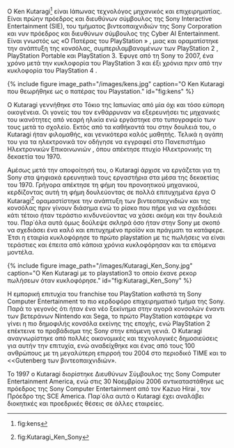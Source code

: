 Ο Ken Kutaragi[^1] είναι Ιάπωνας τεχνολόγος μηχανικός και επιχειρηματίας. Είναι πρώην πρόεδρος και διευθύνων σύμβουλος της Sony Interactive Entertainment (SIE),
του τμήματος βιντεοπαιχνιδιών της Sony Corporation και νυν πρόεδρος και διευθύνων σύμβουλος της Cyber AI Entertainment. 
Είναι γνωστός ως «Ο Πατέρας του PlayStation » , μιας και οραματίστηκε την ανάπτυξη της κονσόλας, συμπεριλαμβανομένων των PlayStation 2 , 
PlayStation Portable και PlayStation 3. Έφυγε από τη Sony το 2007, ένα χρόνο μετά την κυκλοφορία του PlayStation 3 και έξι χρόνια πριν από την κυκλοφορία του PlayStation 4 .

{% include figure image_path="/images/kens.jpg" caption="Ο Ken Kutaragi που θεωρήθηκε ως ο πατέρας του Playstation." id="fig:kens" %}

Ο Kutaragi γεννήθηκε στο Τόκιο της Ιαπωνίας από μία όχι και τόσο εύπορη οικογένεια. Οι γονείς του τον ενθάρρυναν να εξερευνήσει τις μηχανικές του ικανότητες  από νεαρή ηλικία 
ενώ εργάστηκε στο τυπογραφείο των τους μετά το σχολείο. Εκτός από τα καθήκοντά του στην δουλειά του, ο Kutaragi ήταν φιλομαθής, και γενικότερα
καλός μαθητής. Τελικά η αγάπη του για τα ηλεκτρονικά τον οδήγησε να εγγραφεί στο Πανεπιστήμιο Ηλεκτρονικών Επικοινωνιών , όπου απέκτησε πτυχίο Ηλεκτρονικής τη δεκαετία του 1970.

Αμέσως μετά την αποφοίτησή του, ο Kutaragi άρχισε να εργάζεται για τη Sony στα ψηφιακά ερευνητικά τους εργαστήρια στα μέσα της δεκαετίας του 1970.
Γρήγορα απέκτησε τη φήμη του προνοητικού μηχανικού, κερδίζοντας αυτή 
τη φήμη δουλεύοντας σε πολλά επιτυχημένα έργα
Ο Kutaragi[^2] οραμαστίστηκε την ανάπτυξη των βιντεοπαιχνιδιών και της κονσόλας πριν γίνουν διάσημα ενώ το ρίσκο που πήρε για να σχεδιάσει κάτι τέτοιο ήταν τεράστιο κινδυνεύοντας
να χάσει ακόμη και την δουλειά του. Παρ΄όλα αυτά όμως δούλεψε σκληρά όσο ήταν στην Sony με σκοπό να σχεδιάσει ένα καλό και επιτυχημένο προϊόν και πράγματι τα κατάφερε.
Έτσι η εταιρία κυκλοφόρησε το πρώτο playstation με τις πωλήσεις να είναι τεράστιες και έπειτα από κάποια χρόνια κυκλοφόρησαν και τα επόμενα μοντέλα.

{% include figure image_path="/images/Kutaragi_Ken_Sony.jpg" caption="O Ken Kutaragi με το playstation3 το οποίο έκανε ρεκορ πωλήσεων όταν κυκλοφόρησε." id="fig:Kutaragi_Ken_Sony" %}

Η εμπορική επιτυχία του franchise του PlayStation καθιστά τη Sony Computer Entertainment το πιο κερδοφόρο επιχειρηματικό τμήμα της Sony. 
Παρά το γεγονός ότι ήταν ένα νέο ξεκίνημα στην αγορά κονσολών έναντι των βετεράνων Nintendo και Sega,
το πρώτο PlayStation κατάφερε να γίνει η πιο δημοφιλής κονσόλα εκείνης της εποχής,
ενώ PlayStation 2 επέκτεινε το προβάδισμα της Sony στην επόμενη γενιά.
Ο Kutaragi αναγνωρίστηκε από πολλές οικονομικές και τεχνολογικές δημοσιεύσεις για αυτήν την επιτυχία, ενώ αναδείχθηκε και ένας από τους 100 ανθρώπους με τη
μεγαλύτερη επιρροή του 2004 στο περιοδικό TIME και το <<Gutenberg των βιντεοπαιχνιδιών».

Το 1997 ο Kutaragi διορίστηκε Διευθύνων Σύμβουλος της Sony Computer Entertainment America,
ενώ στις 30 Νοεμβρίου 2006 αντικαταστάθηκε ως πρόεδρος της Sony Computer Entertainment από τον Kazuo Hirai , τον Πρόεδρο της SCE America. 
Παρ΄όλα αυτά ο Kutaragi έχει αναλάβει διοκητικές και προεδρικές θέσεις σε άλλες εταιρείες.
[^1]: fig:kens

[^2]: fig:Kutaragi_Ken_Sony
